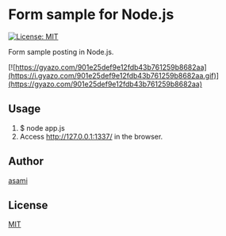 # Form sample for Node.js

[![License: MIT](https://img.shields.io/badge/License-MIT-yellow.svg)](https://opensource.org/licenses/MIT)

Form sample posting in Node.js.

[![https://gyazo.com/901e25def9e12fdb43b761259b8682aa](https://i.gyazo.com/901e25def9e12fdb43b761259b8682aa.gif)](https://gyazo.com/901e25def9e12fdb43b761259b8682aa)


## Usage

1. $ node app.js
2. Access http://127.0.0.1:1337/ in the browser.


## Author

[asami](http://asami.tokyo)


## License

[MIT](http://b4b4r07.mit-license.org)
